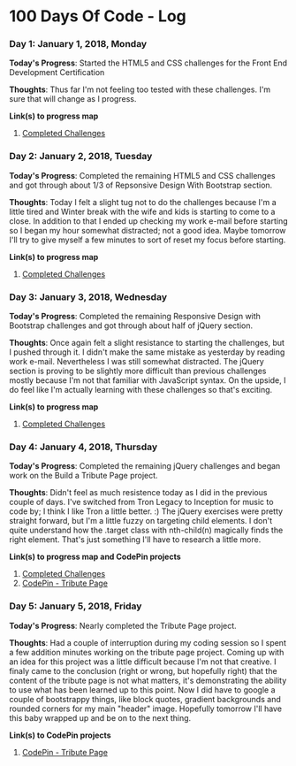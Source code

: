 # 100 Days Of Code - Log

### Day 1: January 1, 2018, Monday

**Today's Progress**: Started the HTML5 and CSS challenges for the Front End Development Certification

**Thoughts**: Thus far I'm not feeling too tested with these challenges. I'm sure that will change as I progress. 

**Link(s) to progress map**
1. [Completed Challenges](https://www.freecodecamp.org/slandsaw)

### Day 2: January 2, 2018, Tuesday

**Today's Progress**: Completed the remaining HTML5 and CSS challenges and got through about 1/3 of Repsonsive Design With Bootstrap section.

**Thoughts**: Today I felt a slight tug not to do the challenges because I'm a little tired and Winter break with the wife and kids is starting to come to a close. In addition to that I ended up checking my work e-mail before starting so I began my hour somewhat distracted; not a good idea. Maybe tomorrow I'll try to give myself a few minutes to sort of reset my focus before starting.

**Link(s) to progress map**
1. [Completed Challenges](https://www.freecodecamp.org/slandsaw)

### Day 3: January 3, 2018, Wednesday

**Today's Progress**: Completed the remaining Responsive Design with Bootstrap challenges and got through about half of jQuery section.

**Thoughts**: Once again felt a slight resistance to starting the challenges, but I pushed through it. I didn't make the same mistake as yesterday by reading work e-mail. Nevertheless I was still somewhat distracted. The jQuery section is proving to be slightly more difficult than previous challenges mostly because I'm not that familiar with JavaScript syntax. On the upside, I do feel like I'm actually learning with these challenges so that's exciting.

**Link(s) to progress map**
1. [Completed Challenges](https://www.freecodecamp.org/slandsaw)

### Day 4: January 4, 2018, Thursday

**Today's Progress**: Completed the remaining jQuery challenges and began work on the Build a Tribute Page project.

**Thoughts**: Didn't feel as much resistence today as I did in the previous couple of days. I've switched from Tron Legacy to Inception for music to code by; I think I like Tron a little better. :) The jQuery exercises were pretty straight forward, but I'm a little fuzzy on targeting child elements. I don't quite understand how the .target class with nth-child(n) magically finds the right element. That's just something I'll have to research a little more. 

**Link(s) to progress map and CodePin projects**
1. [Completed Challenges](https://www.freecodecamp.org/slandsaw)
2. [CodePin - Tribute Page](https://codepen.io/slandsaw/full/eyGVOK)

### Day 5: January 5, 2018, Friday

**Today's Progress**: Nearly completed the Tribute Page project.

**Thoughts**: Had a couple of interruption during my coding session so I spent a few addition minutes working on the tribute page project. Coming up with an idea for this project was a little difficult because I'm not that creative. I finaly came to the conclusion (right or wrong, but hopefully right) that the content of the tribute page is not what matters, it's demonstrating the ability to use what has been learned up to this point. Now I did have to google a couple of bootstrappy things, like block quotes, gradient backgrounds and rounded corners for my main "header" image. Hopefully tomorrow I'll have this baby wrapped up and be on to the next thing. 

**Link(s) to CodePin projects**
1. [CodePin - Tribute Page](https://codepen.io/slandsaw/full/eyGVOK)
